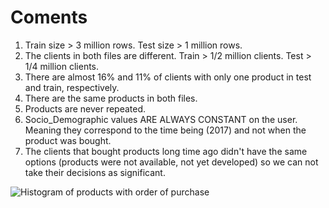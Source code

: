 # Coments

  1. Train size > 3 million rows. Test size > 1 million rows.
  2. The clients in both files are different. Train > 1/2 million clients. Test > 1/4 million clients.
  3. There are almost 16% and 11% of clients with only one product in test and train, respectively.
  4. There are the same products in both files.
  5. Products are never repeated.
  6. Socio_Demographic values ARE ALWAYS CONSTANT on the user. Meaning they correspond to the time being (2017) and not when the product was bought.
  7. The clients that bought products long time ago didn't have the same options (products were not available, not yet developed) so we can not take their decisions as significant. 
  
  ![Histogram of products with order of purchase](https://github.com/SaucePan1/CMDatathon/commit/fb5f1ea019a0278247f001dbdea8ad4e92a2976b)
